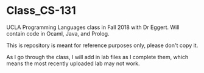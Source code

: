 # Class_CS-131

UCLA Programming Languages class in Fall 2018 with Dr Eggert. Will contain code in Ocaml, Java, and Prolog.

This is repository is meant for reference purposes only, please don't copy it.

As I go through the class, I will add in lab files as I complete them, which means the most recently uploaded lab may not work.
